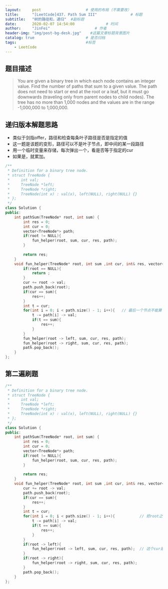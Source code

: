 ```yaml
---
layout:     post                    # 使用的布局（不需要改） 
title:      "[LeetCode]437. Path Sum III"               # 标题  
subtitle:   "树的路径和，递归"  #副标题 
date:       2020-02-07 14:54:00              # 时间 
author:     "JinFei"                    # 作者 
header-img: "img/post-bg-desk.jpg"    #这篇文章标题背景图片 
catalog: true                       # 是否归档 
tags:                               #标签     
    - LeetCode 
---
```


## 题目描述
> You are given a binary tree in which each node contains an integer value.
Find the number of paths that sum to a given value.
The path does not need to start or end at the root or a leaf, but it must go downwards (traveling only from parent nodes to child nodes).
The tree has no more than 1,000 nodes and the values are in the range -1,000,000 to 1,000,000.


## 递归版本解题思路

- 类似于剑指offer，路径和检查每条叶子路径是否是指定的值
- 这一题是该题的变形，路径可以不是叶子节点，即中间的某一段路径
- 用一个临时变量来存储，每次弹出一个，看是否等于指定的cur
- 如果是，就累加。

```C++
/**
 * Definition for a binary tree node.
 * struct TreeNode {
 *     int val;
 *     TreeNode *left;
 *     TreeNode *right;
 *     TreeNode(int x) : val(x), left(NULL), right(NULL) {}
 * };
 */
class Solution {
public:
    int pathSum(TreeNode* root, int sum) {
        int res = 0;
        int cur = 0;
        vector<TreeNode*> path;
        if(root != NULL){
            fun_helper(root, sum, cur, res, path);
        }
        
        return res;
    }
    void fun_helper(TreeNode* root, int sum ,int cur, int& res, vector<TreeNode*>& path){
        if(root == NULL){
            return ;
        }
        cur += root -> val;
        path.push_back(root);
        if(cur == sum){
            res++;
        }
        int t = cur;
        for(int i = 0; i < path.size() - 1; i++){   // 最后一个节点不能算
            t -= path[i] -> val;
            if(t == sum){
                res++;
            }
        }
        fun_helper(root -> left, sum, cur, res, path);
        fun_helper(root -> right, sum, cur, res, path);
        path.pop_back();
    }
};
```


## 第二遍刷题

```C++
/**
 * Definition for a binary tree node.
 * struct TreeNode {
 *     int val;
 *     TreeNode *left;
 *     TreeNode *right;
 *     TreeNode(int x) : val(x), left(NULL), right(NULL) {}
 * };
 */
class Solution {
public:
    int pathSum(TreeNode* root, int sum) {
        int res = 0;
        int cur = 0;
        vector<TreeNode*> path;
        if(root != NULL){
            fun_helper(root, sum, cur, res, path);
        }
        
        return res;
    }
    void fun_helper(TreeNode* root, int sum ,int cur, int& res, vector<TreeNode*>& path){
        cur += root -> val;
        path.push_back(root);
        if(cur == sum){
            res++;
        }
        int t = cur;
        for(int i = 0; i < path.size() - 1; i++){           // 把root之前的节点 都给遍历一遍，从0到没有push(root)节点之前
            t -= path[i] -> val;
            if(t == sum){
                res++;
            }
        }
        if(root -> left){
            fun_helper(root -> left, sum, cur, res, path);  // 这个cur是一直增加的 所以前面需要遍历path路径，做减法，来判断是否相等
        }
        if(root -> right){
            fun_helper(root -> right, sum, cur, res, path);
        }
        path.pop_back();
    }
};
```